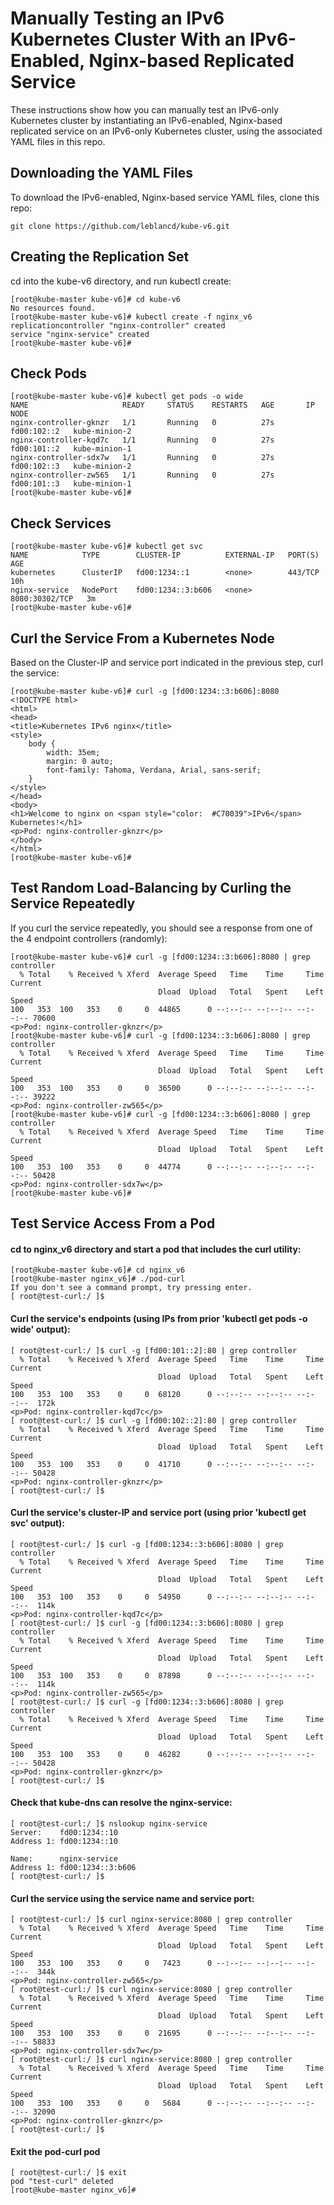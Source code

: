 # Manually Testing an IPv6 Kubernetes Cluster With an IPv6-Enabled, Nginx-based Replicated Service

These instructions show how you can manually test an IPv6-only Kubernetes cluster by instantiating an IPv6-enabled, Nginx-based replicated service on an IPv6-only Kubernetes cluster, using the associated YAML files in this repo.

## Downloading the YAML Files
To download the IPv6-enabled, Nginx-based service YAML files, clone this repo:
```
git clone https://github.com/leblancd/kube-v6.git
```

## Creating the Replication Set
cd into the kube-v6 directory, and run kubectl create:
```
[root@kube-master kube-v6]# cd kube-v6
No resources found.
[root@kube-master kube-v6]# kubectl create -f nginx_v6
replicationcontroller "nginx-controller" created
service "nginx-service" created
[root@kube-master kube-v6]#
```

## Check Pods
```
[root@kube-master kube-v6]# kubectl get pods -o wide
NAME                     READY     STATUS    RESTARTS   AGE       IP            NODE
nginx-controller-gknzr   1/1       Running   0          27s       fd00:102::2   kube-minion-2
nginx-controller-kqd7c   1/1       Running   0          27s       fd00:101::2   kube-minion-1
nginx-controller-sdx7w   1/1       Running   0          27s       fd00:102::3   kube-minion-2
nginx-controller-zw565   1/1       Running   0          27s       fd00:101::3   kube-minion-1
[root@kube-master kube-v6]# 
```

## Check Services
```
[root@kube-master kube-v6]# kubectl get svc
NAME            TYPE        CLUSTER-IP          EXTERNAL-IP   PORT(S)          AGE
kubernetes      ClusterIP   fd00:1234::1        <none>        443/TCP          10h
nginx-service   NodePort    fd00:1234::3:b606   <none>        8080:30302/TCP   3m
[root@kube-master kube-v6]# 
```

## Curl the Service From a Kubernetes Node
Based on the Cluster-IP and service port indicated in the previous step, curl the service:
```
[root@kube-master kube-v6]# curl -g [fd00:1234::3:b606]:8080
<!DOCTYPE html>
<html>
<head>
<title>Kubernetes IPv6 nginx</title> 
<style>
    body {
        width: 35em;
        margin: 0 auto;
        font-family: Tahoma, Verdana, Arial, sans-serif;
    }
</style>
</head>
<body>
<h1>Welcome to nginx on <span style="color:  #C70039">IPv6</span> Kubernetes!</h1>
<p>Pod: nginx-controller-gknzr</p>
</body>
</html>
[root@kube-master kube-v6]# 
```

## Test Random Load-Balancing by Curling the Service Repeatedly
If you curl the service repeatedly, you should see a response from one of the 4 endpoint controllers (randomly):
```
[root@kube-master kube-v6]# curl -g [fd00:1234::3:b606]:8080 | grep controller
  % Total    % Received % Xferd  Average Speed   Time    Time     Time  Current
                                 Dload  Upload   Total   Spent    Left  Speed
100   353  100   353    0     0  44865      0 --:--:-- --:--:-- --:--:-- 70600
<p>Pod: nginx-controller-gknzr</p>
[root@kube-master kube-v6]# curl -g [fd00:1234::3:b606]:8080 | grep controller
  % Total    % Received % Xferd  Average Speed   Time    Time     Time  Current
                                 Dload  Upload   Total   Spent    Left  Speed
100   353  100   353    0     0  36500      0 --:--:-- --:--:-- --:--:-- 39222
<p>Pod: nginx-controller-zw565</p>
[root@kube-master kube-v6]# curl -g [fd00:1234::3:b606]:8080 | grep controller
  % Total    % Received % Xferd  Average Speed   Time    Time     Time  Current
                                 Dload  Upload   Total   Spent    Left  Speed
100   353  100   353    0     0  44774      0 --:--:-- --:--:-- --:--:-- 50428
<p>Pod: nginx-controller-sdx7w</p>
[root@kube-master kube-v6]# 
```

## Test Service Access From a Pod

#### cd to nginx_v6 directory and start a pod that includes the curl utility:
```
[root@kube-master kube-v6]# cd nginx_v6
[root@kube-master nginx_v6]# ./pod-curl
If you don't see a command prompt, try pressing enter.
[ root@test-curl:/ ]$
```

#### Curl the service's endpoints (using IPs from prior 'kubectl get pods -o wide' output):
```
[ root@test-curl:/ ]$ curl -g [fd00:101::2]:80 | grep controller
  % Total    % Received % Xferd  Average Speed   Time    Time     Time  Current
                                 Dload  Upload   Total   Spent    Left  Speed
100   353  100   353    0     0  68120      0 --:--:-- --:--:-- --:--:--  172k
<p>Pod: nginx-controller-kqd7c</p>
[ root@test-curl:/ ]$ curl -g [fd00:102::2]:80 | grep controller
  % Total    % Received % Xferd  Average Speed   Time    Time     Time  Current
                                 Dload  Upload   Total   Spent    Left  Speed
100   353  100   353    0     0  41710      0 --:--:-- --:--:-- --:--:-- 50428
<p>Pod: nginx-controller-gknzr</p>
[ root@test-curl:/ ]$ 
```

#### Curl the service's cluster-IP and service port (using prior 'kubectl get svc' output):
```
[ root@test-curl:/ ]$ curl -g [fd00:1234::3:b606]:8080 | grep controller
  % Total    % Received % Xferd  Average Speed   Time    Time     Time  Current
                                 Dload  Upload   Total   Spent    Left  Speed
100   353  100   353    0     0  54950      0 --:--:-- --:--:-- --:--:--  114k
<p>Pod: nginx-controller-kqd7c</p>
[ root@test-curl:/ ]$ curl -g [fd00:1234::3:b606]:8080 | grep controller
  % Total    % Received % Xferd  Average Speed   Time    Time     Time  Current
                                 Dload  Upload   Total   Spent    Left  Speed
100   353  100   353    0     0  87898      0 --:--:-- --:--:-- --:--:--  114k
<p>Pod: nginx-controller-zw565</p>
[ root@test-curl:/ ]$ curl -g [fd00:1234::3:b606]:8080 | grep controller
  % Total    % Received % Xferd  Average Speed   Time    Time     Time  Current
                                 Dload  Upload   Total   Spent    Left  Speed
100   353  100   353    0     0  46282      0 --:--:-- --:--:-- --:--:-- 50428
<p>Pod: nginx-controller-gknzr</p>
[ root@test-curl:/ ]$ 
```

#### Check that kube-dns can resolve the nginx-service:
```
[ root@test-curl:/ ]$ nslookup nginx-service
Server:    fd00:1234::10
Address 1: fd00:1234::10

Name:      nginx-service
Address 1: fd00:1234::3:b606
[ root@test-curl:/ ]$ 
```

#### Curl the service using the service name and service port:
```
[ root@test-curl:/ ]$ curl nginx-service:8080 | grep controller
  % Total    % Received % Xferd  Average Speed   Time    Time     Time  Current
                                 Dload  Upload   Total   Spent    Left  Speed
100   353  100   353    0     0   7423      0 --:--:-- --:--:-- --:--:--  344k
<p>Pod: nginx-controller-zw565</p>
[ root@test-curl:/ ]$ curl nginx-service:8080 | grep controller
  % Total    % Received % Xferd  Average Speed   Time    Time     Time  Current
                                 Dload  Upload   Total   Spent    Left  Speed
100   353  100   353    0     0  21695      0 --:--:-- --:--:-- --:--:-- 58833
<p>Pod: nginx-controller-sdx7w</p>
[ root@test-curl:/ ]$ curl nginx-service:8080 | grep controller
  % Total    % Received % Xferd  Average Speed   Time    Time     Time  Current
                                 Dload  Upload   Total   Spent    Left  Speed
100   353  100   353    0     0   5684      0 --:--:-- --:--:-- --:--:-- 32090
<p>Pod: nginx-controller-gknzr</p>
[ root@test-curl:/ ]$ 
```

#### Exit the pod-curl pod
```
[ root@test-curl:/ ]$ exit
pod "test-curl" deleted
[root@kube-master nginx_v6]# 
```


